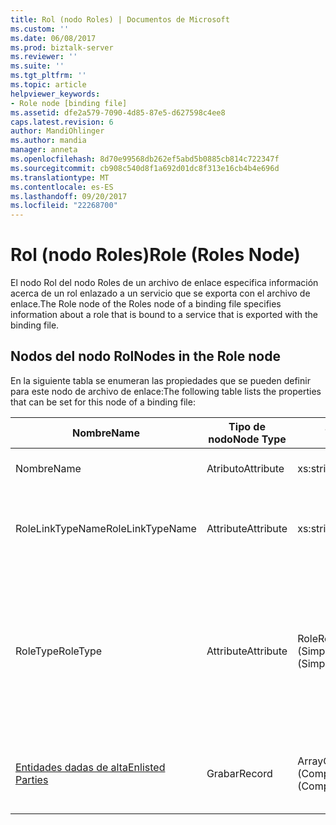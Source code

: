 ```yaml
---
title: Rol (nodo Roles) | Documentos de Microsoft
ms.custom: ''
ms.date: 06/08/2017
ms.prod: biztalk-server
ms.reviewer: ''
ms.suite: ''
ms.tgt_pltfrm: ''
ms.topic: article
helpviewer_keywords:
- Role node [binding file]
ms.assetid: dfe2a579-7090-4d85-87e5-d627598c4ee8
caps.latest.revision: 6
author: MandiOhlinger
ms.author: mandia
manager: anneta
ms.openlocfilehash: 8d70e99568db262ef5abd5b0885cb814c722347f
ms.sourcegitcommit: cb908c540d8f1a692d01dc8f313e16cb4b4e696d
ms.translationtype: MT
ms.contentlocale: es-ES
ms.lasthandoff: 09/20/2017
ms.locfileid: "22268700"
---
```

# <a name="role-roles-node"></a><span data-ttu-id="b1de5-102">Rol (nodo Roles)</span><span class="sxs-lookup"><span data-stu-id="b1de5-102">Role (Roles Node)</span></span>
<span data-ttu-id="b1de5-103">El nodo Rol del nodo Roles de un archivo de enlace especifica información acerca de un rol enlazado a un servicio que se exporta con el archivo de enlace.</span><span class="sxs-lookup"><span data-stu-id="b1de5-103">The Role node of the Roles node of a binding file specifies information about a role that is bound to a service that is exported with the binding file.</span></span>  
  
## <a name="nodes-in-the-role-node"></a><span data-ttu-id="b1de5-104">Nodos del nodo Rol</span><span class="sxs-lookup"><span data-stu-id="b1de5-104">Nodes in the Role node</span></span>  
 <span data-ttu-id="b1de5-105">En la siguiente tabla se enumeran las propiedades que se pueden definir para este nodo de archivo de enlace:</span><span class="sxs-lookup"><span data-stu-id="b1de5-105">The following table lists the properties that can be set for this node of a binding file:</span></span>  
  
|<span data-ttu-id="b1de5-106">**Nombre**</span><span class="sxs-lookup"><span data-stu-id="b1de5-106">**Name**</span></span>|<span data-ttu-id="b1de5-107">**Tipo de nodo**</span><span class="sxs-lookup"><span data-stu-id="b1de5-107">**Node Type**</span></span>|<span data-ttu-id="b1de5-108">**Tipo de datos**</span><span class="sxs-lookup"><span data-stu-id="b1de5-108">**Data Type**</span></span>|<span data-ttu-id="b1de5-109">**Description**</span><span class="sxs-lookup"><span data-stu-id="b1de5-109">**Description**</span></span>|<span data-ttu-id="b1de5-110">**Restricciones**</span><span class="sxs-lookup"><span data-stu-id="b1de5-110">**Restrictions**</span></span>|<span data-ttu-id="b1de5-111">**Comentarios**</span><span class="sxs-lookup"><span data-stu-id="b1de5-111">**Comments**</span></span>|  
|--------------|-------------------|-------------------|---------------------|----------------------|------------------|  
|<span data-ttu-id="b1de5-112">Nombre</span><span class="sxs-lookup"><span data-stu-id="b1de5-112">Name</span></span>|<span data-ttu-id="b1de5-113">Atributo</span><span class="sxs-lookup"><span data-stu-id="b1de5-113">Attribute</span></span>|<span data-ttu-id="b1de5-114">xs:string</span><span class="sxs-lookup"><span data-stu-id="b1de5-114">xs:string</span></span>|<span data-ttu-id="b1de5-115">Especifica el nombre del rol.</span><span class="sxs-lookup"><span data-stu-id="b1de5-115">Specifies the name of the role.</span></span>|<span data-ttu-id="b1de5-116">No requerido</span><span class="sxs-lookup"><span data-stu-id="b1de5-116">Not required</span></span>|<span data-ttu-id="b1de5-117">Valor predeterminado: vacío</span><span class="sxs-lookup"><span data-stu-id="b1de5-117">Default value: empty</span></span>|  
|<span data-ttu-id="b1de5-118">RoleLinkTypeName</span><span class="sxs-lookup"><span data-stu-id="b1de5-118">RoleLinkTypeName</span></span>|<span data-ttu-id="b1de5-119">Attribute</span><span class="sxs-lookup"><span data-stu-id="b1de5-119">Attribute</span></span>|<span data-ttu-id="b1de5-120">xs:string</span><span class="sxs-lookup"><span data-stu-id="b1de5-120">xs:string</span></span>|<span data-ttu-id="b1de5-121">Especifica el nombre del tipo de vínculo de rol asociado al rol.</span><span class="sxs-lookup"><span data-stu-id="b1de5-121">Specifies the name of the role link type associated with the role</span></span>|<span data-ttu-id="b1de5-122">No requerido</span><span class="sxs-lookup"><span data-stu-id="b1de5-122">Not required</span></span>|<span data-ttu-id="b1de5-123">Valor predeterminado: vacío</span><span class="sxs-lookup"><span data-stu-id="b1de5-123">Default value: empty</span></span>|  
|<span data-ttu-id="b1de5-124">RoleType</span><span class="sxs-lookup"><span data-stu-id="b1de5-124">RoleType</span></span>|<span data-ttu-id="b1de5-125">Attribute</span><span class="sxs-lookup"><span data-stu-id="b1de5-125">Attribute</span></span>|<span data-ttu-id="b1de5-126">RoleRefType (SimpleType)</span><span class="sxs-lookup"><span data-stu-id="b1de5-126">RoleRefType (SimpleType)</span></span>|<span data-ttu-id="b1de5-127">Especifica el tipo de rol asociado al rol.</span><span class="sxs-lookup"><span data-stu-id="b1de5-127">Specifies the role type associated with the role.</span></span>|<span data-ttu-id="b1de5-128">Necesario</span><span class="sxs-lookup"><span data-stu-id="b1de5-128">Required</span></span>|<span data-ttu-id="b1de5-129">Valor predeterminado: ninguno</span><span class="sxs-lookup"><span data-stu-id="b1de5-129">Default value: none</span></span><br /><br /> <span data-ttu-id="b1de5-130">Los valores posibles incluyen:</span><span class="sxs-lookup"><span data-stu-id="b1de5-130">Possible values include:</span></span><br /><br /> <span data-ttu-id="b1de5-131">: Desconocido</span><span class="sxs-lookup"><span data-stu-id="b1de5-131">-   Unknown</span></span><br /><span data-ttu-id="b1de5-132">: Implementa</span><span class="sxs-lookup"><span data-stu-id="b1de5-132">-   Implements</span></span><br /><span data-ttu-id="b1de5-133">-Usa</span><span class="sxs-lookup"><span data-stu-id="b1de5-133">-   Uses</span></span>|  
|[<span data-ttu-id="b1de5-134">Entidades dadas de alta</span><span class="sxs-lookup"><span data-stu-id="b1de5-134">Enlisted Parties</span></span>](../core/enlisted-parties-role-node.md)|<span data-ttu-id="b1de5-135">Grabar</span><span class="sxs-lookup"><span data-stu-id="b1de5-135">Record</span></span>|<span data-ttu-id="b1de5-136">ArrayOfEnlistedParty (ComplexType)</span><span class="sxs-lookup"><span data-stu-id="b1de5-136">ArrayOfEnlistedParty (ComplexType)</span></span>|<span data-ttu-id="b1de5-137">Nodo contenedor para las entidades dadas de alta enlazadas a ese rol.</span><span class="sxs-lookup"><span data-stu-id="b1de5-137">Container node for the enlisted parties bound to this role.</span></span>|<span data-ttu-id="b1de5-138">No requerido</span><span class="sxs-lookup"><span data-stu-id="b1de5-138">Not required</span></span>|<span data-ttu-id="b1de5-139">Valor predeterminado: ninguno</span><span class="sxs-lookup"><span data-stu-id="b1de5-139">Default value: none</span></span>|